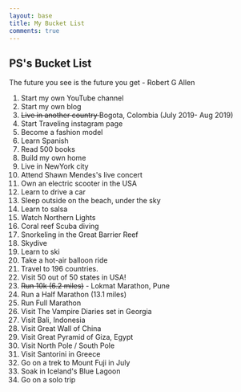 ```yaml
---
layout: base
title: My Bucket List
comments: true
---
```



## <i class="fa fa-chevron-right"></i>PS's Bucket List
The future you see is the future you get - Robert G Allen
<ol>
    <li>Start my own YouTube channel</li>
    <li>Start my own blog</li>
    <li><del>Live in another country </del> Bogota, Colombia (July 2019- Aug 2019)</li>
    <li>Start Traveling instagram page</li>
    <li>Become a fashion model</li>
    <li>Learn Spanish</li>
    <li>Read 500 books</li>
    <li>Build my own home</li>
    <li>Live in NewYork city</li>
    <li>Attend Shawn Mendes's live concert</li>
    <li>Own an electric scooter in the USA</li>
    <li>Learn to drive a car</li>
    <li>Sleep outside on the beach, under the sky</li>
    <li>Learn to salsa</li>
    <li>Watch Northern Lights</li>
    <li>Coral reef Scuba diving</li>
    <li>Snorkeling in the Great Barrier Reef</li>
    <li>Skydive</li>
    <li>Learn to ski</li>
    <li>Take a hot-air balloon ride</li>
    <li>Travel to 196 countries.</li>
    <li>Visit 50 out of 50 states in USA!</li>
    <li><del>Run 10k (6.2 miles)</del> - Lokmat Marathon, Pune</li>
    <li>Run a Half Marathon (13.1 miles)</li>
    <li>Run Full Marathon</li>
    <li> Visit The Vampire Diaries set in Georgia</li>
    <li>Visit Bali, Indonesia</li>
    <li>Visit Great Wall of China</li>
    <li>Visit Great Pyramid of Giza, Egypt</li>
    <li>Visit North Pole / South Pole</li>
    <li>Visit Santorini in Greece</li>
    <li>Go on a trek to Mount Fuji in July</li>
    <li> Soak in Iceland's Blue Lagoon</li>   
    <li>Go on a solo trip</li>
</ol>
